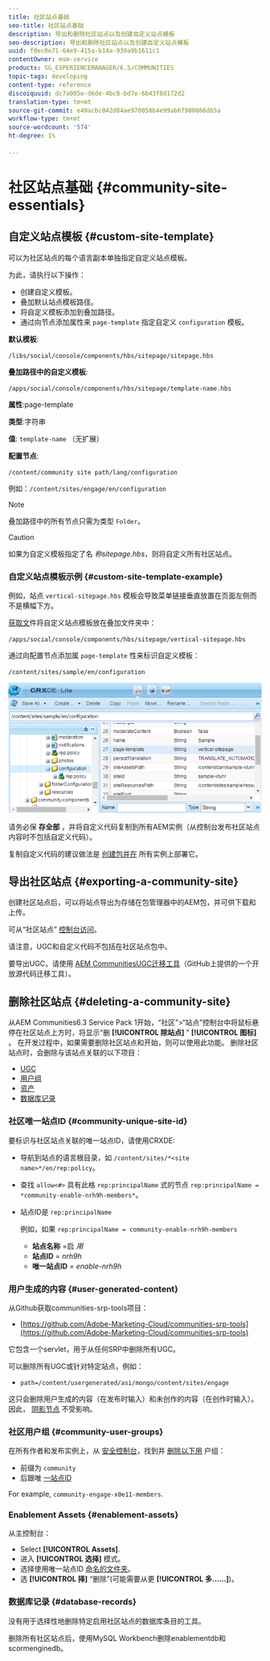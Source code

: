 ```yaml
---
title: 社区站点基础
seo-title: 社区站点基础
description: 导出和删除社区站点以及创建自定义站点模板
seo-description: 导出和删除社区站点以及创建自定义站点模板
uuid: f0ec0e71-64e9-415a-b14a-939a9b1611c1
contentOwner: msm-service
products: SG_EXPERIENCEMANAGER/6.5/COMMUNITIES
topic-tags: developing
content-type: reference
discoiquuid: dc7a085e-d6de-4bc8-bd7e-6b43f8d172d2
translation-type: tm+mt
source-git-commit: e49acbc042d84ae970058b4e99ab6f980866db5a
workflow-type: tm+mt
source-wordcount: '574'
ht-degree: 1%

---
```



# 社区站点基础 {#community-site-essentials}

## 自定义站点模板 {#custom-site-template}

可以为社区站点的每个语言副本单独指定自定义站点模板。

为此，请执行以下操作：

* 创建自定义模板。
* 叠加默认站点模板路径。
* 将自定义模板添加到叠加路径。
* 通过向节点添加属性来 `page-template` 指定自定义 `configuration` 模板。

**默认模板**:

`/libs/social/console/components/hbs/sitepage/sitepage.hbs`

**叠加路径中的自定义模板**:

`/apps/social/console/components/hbs/sitepage/template-name.hbs`

**属性**:page-template

**类型**:字符串

**值**: `template-name` （无扩展）

**配置节点**:

`/content/community site path/lang/configuration`

例如：`/content/sites/engage/en/configuration`

>[!NOTE]
>
>叠加路径中的所有节点只需为类型 `Folder`。


>[!CAUTION]
>
>如果为自定义模板指定了名 *称sitepage.hbs*，则将自定义所有社区站点。


### 自定义站点模板示例 {#custom-site-template-example}

例如，站点 `vertical-sitepage.hbs` 模板会导致菜单链接垂直放置在页面左侧而不是横幅下方。

[获取文](assets/vertical-sitepage.hbs)件将自定义站点模板放在叠加文件夹中：

`/apps/social/console/components/hbs/sitepage/vertical-sitepage.hbs`

通过向配置节点添加属 `page-template` 性来标识自定义模板：

`/content/sites/sample/en/configuration`

![crxde-siteconfiguration](assets/crxde-siteconfiguration.png)

请务必保 **存全部** ，并将自定义代码复制到所有AEM实例（从控制台发布社区站点内容时不包括自定义代码）。

复制自定义代码的建议做法是 [创建包并在](../../help/sites-administering/package-manager.md#creating-a-new-package) 所有实例上部署它。

## 导出社区站点 {#exporting-a-community-site}

创建社区站点后，可以将站点导出为存储在包管理器中的AEM包，并可供下载和上传。

可从“社区站点” [控制台访问](sites-console.md#exporting-the-site)。

请注意，UGC和自定义代码不包括在社区站点包中。

要导出UGC，请使用 [AEM CommunitiesUGC迁移工具](https://github.com/Adobe-Marketing-Cloud/communities-ugc-migration)（GitHub上提供的一个开放源代码迁移工具）。

## 删除社区站点 {#deleting-a-community-site}

从AEM Communities6.3 Service Pack 1开始，“社区”>“站点”控制台中将鼠标悬停在社区站点上方时，将显示“删 **[!UICONTROL 除站点]** ” **[!UICONTROL 图标]** 。 在开发过程中，如果需要删除社区站点和开始，则可以使用此功能。 删除社区站点时，会删除与该站点关联的以下项目：

* [UGC](#user-generated-content)
* [用户组](#community-user-groups)
* [资产](#enablement-assets)
* [数据库记录](#database-records)

### 社区唯一站点ID {#community-unique-site-id}

要标识与社区站点关联的唯一站点ID，请使用CRXDE:

* 导航到站点的语言根目录，如 `/content/sites/*<site name>*/en/rep:policy`。

* 查找 `allow<#>` 具有此格 `rep:principalName` 式的节点 `rep:principalName = *community-enable-nrh9h-members*`。

* 站点ID是 `rep:principalName`

   例如，如果 `rep:principalName = community-enable-nrh9h-members`

   * **站点名称** =启 *用*
   * **站点ID** = *nrh9h*
   * **唯一站点ID** = *enable-nrh9h*

### 用户生成的内容 {#user-generated-content}

从Github获取communities-srp-tools项目：

* [https://github.com/Adobe-Marketing-Cloud/communities-srp-tools](https://github.com/Adobe-Marketing-Cloud/communities-srp-tools)

它包含一个servlet，用于从任何SRP中删除所有UGC。

可以删除所有UGC或针对特定站点，例如：

* `path=/content/usergenerated/asi/mongo/content/sites/engage`

这只会删除用户生成的内容（在发布时输入）和未创作的内容（在创作时输入）。 因此， [阴影节点](srp.md#shadownodes) 不受影响。

### 社区用户组 {#community-user-groups}

在所有作者和发布实例上，从 [安全控制台](../../help/sites-administering/security.md)，找到并 [删除以下用](users.md) 户组：

* 前缀为 `community`
* 后跟唯 [一站点ID](#community-unique-site-id)

For example, `community-engage-x0e11-members`.

### Enablement Assets {#enablement-assets}

从主控制台：

* Select **[!UICONTROL Assets]**.
* 进入 **[!UICONTROL 选择]** 模式。
* 选择使用唯一站点ID [命名的文件夹](#community-unique-site-id)。
* 选 **[!UICONTROL 择]** “删除”(可能需要从更 **[!UICONTROL 多……]**)。

### 数据库记录 {#database-records}

没有用于选择性地删除特定启用社区站点的数据库条目的工具。

删除所有社区站点后，使用MySQL Workbench删除enablementdb和scormenginedb。
